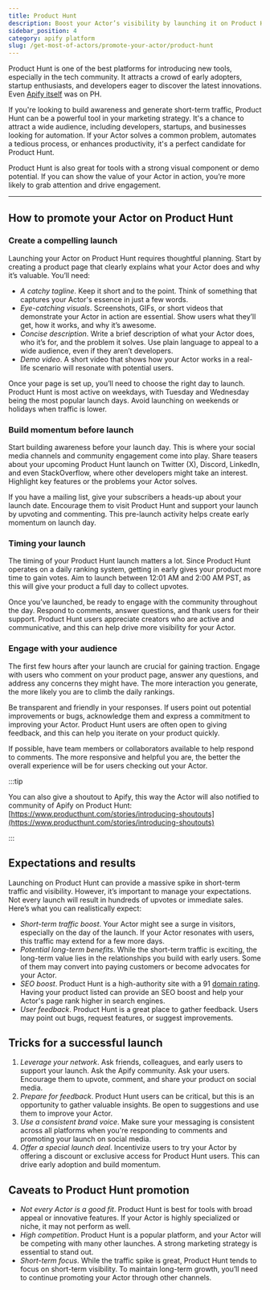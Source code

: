 ```yaml
---
title: Product Hunt
description: Boost your Actor’s visibility by launching it on Product Hunt, a top platform for tech innovations. Attract early adopters, developers, and businesses while showcasing your tool’s value through visuals or demos.
sidebar_position: 4
category: apify platform
slug: /get-most-of-actors/promote-your-actor/product-hunt
---
```


Product Hunt is one of the best platforms for introducing new tools, especially in the tech community. It attracts a crowd of early adopters, startup enthusiasts, and developers eager to discover the latest innovations. Even [Apify itself](https://www.producthunt.com/products/apify) was on PH.

If you're looking to build awareness and generate short-term traffic, Product Hunt can be a powerful tool in your marketing strategy. It's a chance to attract a wide audience, including developers, startups, and businesses looking for automation. If your Actor solves a common problem, automates a tedious process, or enhances productivity, it's a perfect candidate for Product Hunt.

Product Hunt is also great for tools with a strong visual component or demo potential. If you can show the value of your Actor in action, you’re more likely to grab attention and drive engagement.

---

## How to promote your Actor on Product Hunt

### Create a compelling launch

Launching your Actor on Product Hunt requires thoughtful planning. Start by creating a product page that clearly explains what your Actor does and why it’s valuable. You’ll need:

- _A catchy tagline_. Keep it short and to the point. Think of something that captures your Actor's essence in just a few words.
- _Eye-catching visuals_. Screenshots, GIFs, or short videos that demonstrate your Actor in action are essential. Show users what they’ll get, how it works, and why it’s awesome.
- _Concise description_. Write a brief description of what your Actor does, who it’s for, and the problem it solves. Use plain language to appeal to a wide audience, even if they aren’t developers.
- _Demo video_. A short video that shows how your Actor works in a real-life scenario will resonate with potential users.

Once your page is set up, you’ll need to choose the right day to launch. Product Hunt is most active on weekdays, with Tuesday and Wednesday being the most popular launch days. Avoid launching on weekends or holidays when traffic is lower.

### Build momentum before launch

Start building awareness before your launch day. This is where your social media channels and community engagement come into play. Share teasers about your upcoming Product Hunt launch on Twitter (X), Discord, LinkedIn, and even StackOverflow, where other developers might take an interest. Highlight key features or the problems your Actor solves.

If you have a mailing list, give your subscribers a heads-up about your launch date. Encourage them to visit Product Hunt and support your launch by upvoting and commenting. This pre-launch activity helps create early momentum on launch day.

### Timing your launch

The timing of your Product Hunt launch matters a lot. Since Product Hunt operates on a daily ranking system, getting in early gives your product more time to gain votes. Aim to launch between 12:01 AM and 2:00 AM PST, as this will give your product a full day to collect upvotes.

Once you’ve launched, be ready to engage with the community throughout the day. Respond to comments, answer questions, and thank users for their support. Product Hunt users appreciate creators who are active and communicative, and this can help drive more visibility for your Actor.

### Engage with your audience

The first few hours after your launch are crucial for gaining traction. Engage with users who comment on your product page, answer any questions, and address any concerns they might have. The more interaction you generate, the more likely you are to climb the daily rankings.

Be transparent and friendly in your responses. If users point out potential improvements or bugs, acknowledge them and express a commitment to improving your Actor. Product Hunt users are often open to giving feedback, and this can help you iterate on your product quickly.

If possible, have team members or collaborators available to help respond to comments. The more responsive and helpful you are, the better the overall experience will be for users checking out your Actor.

:::tip

You can also give a shoutout to Apify, this way the Actor will also notified to community of Apify on Product Hunt: [https://www.producthunt.com/stories/introducing-shoutouts](https://www.producthunt.com/stories/introducing-shoutouts)

:::

## Expectations and results

Launching on Product Hunt can provide a massive spike in short-term traffic and visibility. However, it’s important to manage your expectations. Not every launch will result in hundreds of upvotes or immediate sales. Here’s what you can realistically expect:

- _Short-term traffic boost_. Your Actor might see a surge in visitors, especially on the day of the launch. If your Actor resonates with users, this traffic may extend for a few more days.
- _Potential long-term benefits_. While the short-term traffic is exciting, the long-term value lies in the relationships you build with early users. Some of them may convert into paying customers or become advocates for your Actor.
- _SEO boost_. Product Hunt is a high-authority site with a 91 [domain rating](https://help.ahrefs.com/en/articles/1409408-what-is-domain-rating-dr). Having your product listed can provide an SEO boost and help your Actor's page rank higher in search engines.
- _User feedback_. Product Hunt is a great place to gather feedback. Users may point out bugs, request features, or suggest improvements.

## Tricks for a successful launch

1. _Leverage your network_. Ask friends, colleagues, and early users to support your launch. Ask the Apify community. Ask your users. Encourage them to upvote, comment, and share your product on social media.
2. _Prepare for feedback_. Product Hunt users can be critical, but this is an opportunity to gather valuable insights. Be open to suggestions and use them to improve your Actor.
3. _Use a consistent brand voice_. Make sure your messaging is consistent across all platforms when you're responding to comments and promoting your launch on social media.
4. _Offer a special launch deal_. Incentivize users to try your Actor by offering a discount or exclusive access for Product Hunt users. This can drive early adoption and build momentum.

## Caveats to Product Hunt promotion

- _Not every Actor is a good fit_. Product Hunt is best for tools with broad appeal or innovative features. If your Actor is highly specialized or niche, it may not perform as well.
- _High competition_. Product Hunt is a popular platform, and your Actor will be competing with many other launches. A strong marketing strategy is essential to stand out.
- _Short-term focus_. While the traffic spike is great, Product Hunt tends to focus on short-term visibility. To maintain long-term growth, you’ll need to continue promoting your Actor through other channels.
